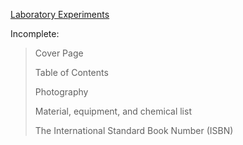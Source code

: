 <ins>Laboratory Experiments</ins>

Incomplete:

>Cover Page
>
>Table of Contents
>
>Photography
>
>Material, equipment, and chemical list
>
>The International Standard Book Number (ISBN)
